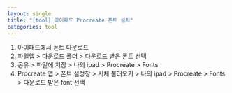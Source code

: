 ```yaml
---
layout: single
title: "[tool] 아이패드 Procreate 폰트 설치"
categories: tool
---
```


1. 아이패드에서 폰트 다운로드
2. 파일앱 > 다운로드 폴더 > 다운로드 받은 폰트 선택
3. 공유 > 파일에 저장 > 나의 ipad > Procreate > Fonts
4. Procreate 앱 > 폰트 설정창 > 서체 불러오기 > 나의 ipad > Procreate > Fonts > 다운로드 받은 font 선택
